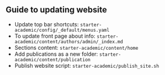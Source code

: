 ## Guide to updating website

- Update top bar shortcuts: `starter-academic/config/_default/menus.yaml`
- To update front page about info: `starter-academic/content/authors/admin/_index.md`
- Sections content: `starter-academic/content/home`
- Add publications as a new folder: `starter-academic/content/publication` 
- Publish website script: `starter-academic/publish_site.sh`